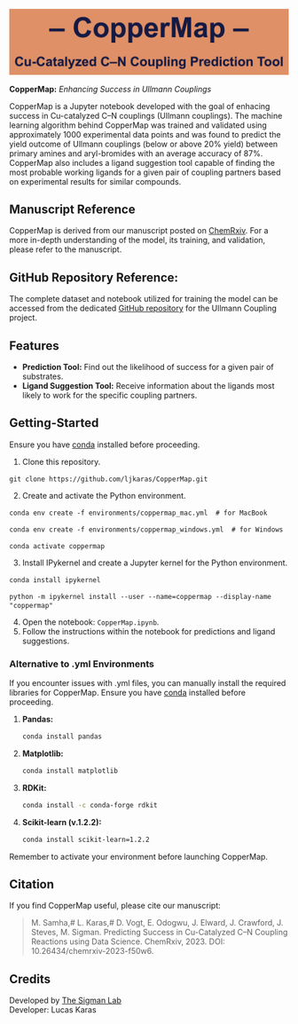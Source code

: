 ![CopperMap Logo](CopperMap.png)

**CopperMap:** *Enhancing Success in Ullmann Couplings*

CopperMap is a Jupyter notebook developed with the goal of enhacing success in Cu-catalyzed C–N couplings (Ullmann couplings). The machine learning algorithm behind CopperMap was trained and validated using approximately 1000 experimental data points and was found to predict the yield outcome of Ullmann couplings (below or above 20% yield) between primary amines and aryl-bromides with an average accuracy of 87%. CopperMap also includes a ligand suggestion tool capable of finding the most probable working ligands for a given pair of coupling partners based on experimental results for similar compounds. 

## Manuscript Reference

CopperMap is derived from our manuscript posted on [ChemRxiv](https://chemrxiv.org/engage/chemrxiv/article-details/6532eb5cc3693ca993c1ce40). For a more in-depth understanding of the model, its training, and validation, please refer to the manuscript.

## GitHub Repository Reference:

The complete dataset and notebook utilized for training the model can be accessed from the dedicated [GitHub repository](https://github.com/ljkaras/ullmann_project) for the Ullmann Coupling project.

## Features

- **Prediction Tool:** Find out the likelihood of success for a given pair of substrates.
- **Ligand Suggestion Tool:** Receive information about the ligands most likely to work for the specific coupling partners.

## Getting-Started

Ensure you have [conda](https://docs.conda.io/en/latest/miniconda.html) installed before proceeding.

1. Clone this repository.
```shell
git clone https://github.com/ljkaras/CopperMap.git
```
2. Create and activate the Python environment.
```shell 
conda env create -f environments/coppermap_mac.yml  # for MacBook
```
```shell 
conda env create -f environments/coppermap_windows.yml  # for Windows
```
```shell 
conda activate coppermap
```
3. Install IPykernel and create a Jupyter kernel for the Python environment.
```shell 
conda install ipykernel
```
```shell 
python -m ipykernel install --user --name=coppermap --display-name "coppermap"
```
4. Open the notebook: `CopperMap.ipynb`.
5. Follow the instructions within the notebook for predictions and ligand suggestions.

### Alternative to .yml Environments

If you encounter issues with .yml files, you can manually install the required libraries for CopperMap. Ensure you have [conda](https://docs.conda.io/en/latest/miniconda.html) installed before proceeding.

1. **Pandas:**
   ```bash
   conda install pandas
   ```
2. **Matplotlib:**
   ```bash
   conda install matplotlib
   ```
3. **RDKit:**
   ```bash
   conda install -c conda-forge rdkit
   ```
4. **Scikit-learn (v.1.2.2):**
   ```bash
   conda install scikit-learn=1.2.2
   ```
Remember to activate your environment before launching CopperMap.

## Citation

If you find CopperMap useful, please cite our manuscript:

> M. Samha,# L. Karas,# D. Vogt, E. Odogwu, J. Elward, J. Crawford, J. Steves, M. Sigman. Predicting Success in Cu-Catalyzed C–N Coupling Reactions using Data Science. ChemRxiv, 2023. DOI: 10.26434/chemrxiv-2023-f50w6.

## Credits

Developed by [The Sigman Lab](https://www.sigmanlab.com)  
Developer: Lucas Karas
